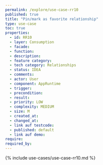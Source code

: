 ```yaml
---
permalink: /explore/use-case-rr10
published: true
title: "Pin/mark as favorite relationship"
type: use-case
toc: true
properties:
  - id: RR10
  - layer: Consumption
  - facade:
  - function:
  - description:
  - feature category:
  - tech category: Relationships
  - status: IDEA
  - comments:
  - actor: User
  - component: AppRuntime
  - trigger:
  - precondition:
  - result:
  - priority: LOW
  - complexity: MEDIUM
  - size: M
  - created_at:
  - changed_at:
  - link auf testcode:
  - published: default
  - link auf demo:
require:
required_by:
---
```


{% include use-cases/use-case-rr10.md %}
